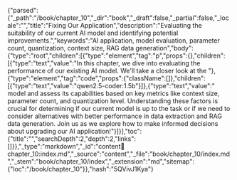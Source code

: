 {"parsed":{"_path":"/book/chapter_10","_dir":"book","_draft":false,"_partial":false,"_locale":"","title":"Fixing Our Application","description":"Evaluating the suitability of our current AI model and identifying potential improvements.","keywords":"AI application, model evaluation, parameter count, quantization, context size, RAG data generation","body":{"type":"root","children":[{"type":"element","tag":"p","props":{},"children":[{"type":"text","value":"In this chapter, we dive into evaluating the performance of our existing AI model. We'll take a closer look at the "},{"type":"element","tag":"code","props":{"className":[]},"children":[{"type":"text","value":"qwen2.5-coder:1.5b"}]},{"type":"text","value":" model and assess its capabilities based on key metrics like context size, parameter count, and quantization level. Understanding these factors is crucial for determining if our current model is up to the task or if we need to consider alternatives with better performance in data extraction and RAG data generation. Join us as we explore how to make informed decisions about upgrading our AI application!"}]}],"toc":{"title":"","searchDepth":2,"depth":2,"links":[]}},"_type":"markdown","_id":"content:book:chapter_10:index.md","_source":"content","_file":"book/chapter_10/index.md","_stem":"book/chapter_10/index","_extension":"md","sitemap":{"loc":"/book/chapter_10"}},"hash":"5QVivJ1Kya"}